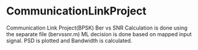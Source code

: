 # CommunicationLinkProject
Communication Link Project(BPSK)
Ber vs SNR Calculation is done using the separate file (bervssnr.m)
ML decision is done based on mapped input signal.
PSD is plotted and Bandwidth is calculated.
